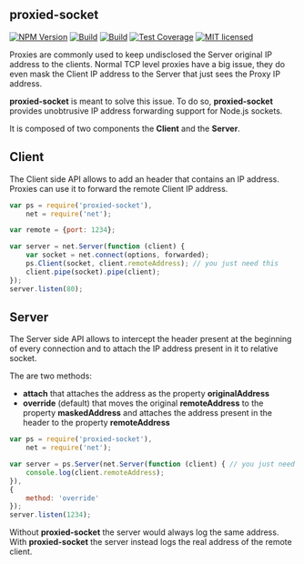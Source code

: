 proxied-socket
---

[![NPM Version][npm-image]][npm-url]
[![Build][travis-image]][travis-url]
[![Build][appveyor-image]][appveyor-url]
[![Test Coverage][coveralls-image]][coveralls-url]
[![MIT licensed][license-image]][license-url]

Proxies are commonly used to keep undisclosed the Server original IP address to the clients.
Normal TCP level proxies have a big issue, they do even mask the Client IP address to the Server that just sees the Proxy IP address.

__proxied-socket__ is meant to solve this issue.
To do so, __proxied-socket__ provides unobtrusive IP address forwarding support for Node.js sockets.


It is composed of two components the __Client__ and the __Server__.

Client
---
The Client side API allows to add an header that contains an IP address.
Proxies can use it to forward the remote Client IP address.

```js
var ps = require('proxied-socket'),
    net = require('net');

var remote = {port: 1234};

var server = net.Server(function (client) {
    var socket = net.connect(options, forwarded);
    ps.Client(socket, client.remoteAddress); // you just need this
    client.pipe(socket).pipe(client);
});
server.listen(80);

```

Server
---
The Server side API allows to intercept the header present at the beginning of every connection and to attach the IP address present in it to relative socket.

The are two methods:

 - __attach__ that attaches the address as the property __originalAddress__
 - __override__ (default) that moves the original __remoteAddress__ to the property __maskedAddress__ and attaches the address present in the header to the property __remoteAddress__

```js
var ps = require('proxied-socket'),
    net = require('net');

var server = ps.Server(net.Server(function (client) { // you just need to wrap your server
    console.log(client.remoteAddress);
}),
{
    method: 'override'
});
server.listen(1234);

```

Without __proxied-socket__ the server would always log the same address.
With __proxied-socket__ the server instead logs the real address of the remote client.

[npm-image]: https://img.shields.io/npm/v/proxied-socket.svg
[npm-url]: https://npmjs.org/package/proxied-socket
[travis-image]: https://img.shields.io/travis/B3rn475/proxied-socket/master.svg
[travis-url]: https://travis-ci.org/B3rn475/proxied-socket
[appveyor-image]: https://ci.appveyor.com/api/projects/status/github/B3rn475/proxied-socket?svg=true
[appveyor-url]: https://ci.appveyor.com/project/B3rn475/proxied-socket
[coveralls-image]: https://img.shields.io/coveralls/B3rn475/proxied-socket/master.svg
[coveralls-url]: https://coveralls.io/r/B3rn475/proxied-socket?branch=master
[license-image]: https://img.shields.io/badge/license-MIT-blue.svg
[license-url]: https://raw.githubusercontent.com/B3rn475/almostjs-core/master/LICENSE

